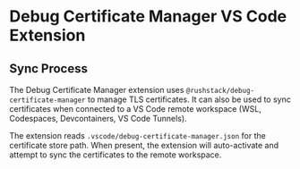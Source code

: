 # Debug Certificate Manager VS Code Extension

## Sync Process

The Debug Certificate Manager extension uses `@rushstack/debug-certificate-manager` to manage TLS certificates. It can also be used to sync certificates when connected to a VS Code remote workspace (WSL, Codespaces, Devcontainers, VS Code Tunnels).

The extension reads `.vscode/debug-certificate-manager.json` for the certificate store path. When present, the extension will auto-activate and attempt to sync the certificates to the remote workspace.
